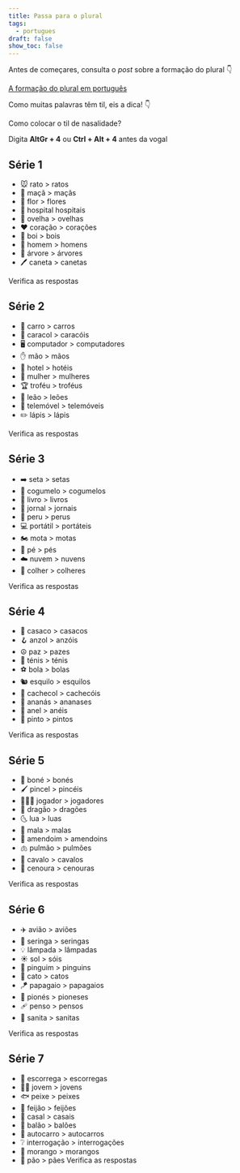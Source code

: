 ```yaml
---
title: Passa para o plural
tags:
  - portugues
draft: false
show_toc: false
---
```

Antes de começares, consulta o *post* sobre a formação do plural 👇

[A formação do plural em português
](https://laurarubio.net/posts/a-formacao-do-plural-em-portugues/)


Como muitas palavras têm til, eis a dica!  👇

<article> 
Como colocar o til de nasalidade?

Digita **AltGr + 4** ou **Ctrl + Alt + 4** antes da vogal
</article>

## Série 1
- <e-moji>🐭</e-moji> rato > <e-answer readonly>ratos</e-answer>
- <e-moji>🍏</e-moji> maçã > <e-answer>maçãs</e-answer>
- <e-moji>🌸</e-moji> flor > <e-answer>flores</e-answer>
- <e-moji>🏥</e-moji> hospital <e-answer>hospitais</e-answer>
- <e-moji>🐑</e-moji> ovelha > <e-answer>ovelhas</e-answer>
- <e-moji>❤️</e-moji> coração > <e-answer>corações</e-answer>
- <e-moji>🐂</e-moji> boi > <e-answer>bois</e-answer>
- <e-moji>👨</e-moji> homem > <e-answer>homens</e-answer>
- <e-moji>🌳</e-moji> árvore > <e-answer>árvores</e-answer>
- <e-moji>🖊️</e-moji> caneta > <e-answer>canetas</e-answer> 

<e-validate>Verifica as respostas</e-validate>

## Série 2
- <e-moji>🚗</e-moji> carro > <e-answer>carros</e-answer>
- <e-moji>🐌</e-moji> caracol > <e-answer>caracóis</e-answer>
- <e-moji>🖥️</e-moji> computador > <e-answer>computadores</e-answer>
- <e-moji>✋</e-moji> mão > <e-answer>mãos</e-answer>
- <e-moji>🏨</e-moji> hotel > <e-answer>hotéis</e-answer>
- <e-moji>👩</e-moji> mulher > <e-answer>mulheres</e-answer>
- <e-moji>🏆</e-moji> troféu > <e-answer>troféus</e-answer>
- <e-moji>🦁</e-moji> leão > <e-answer>leões</e-answer>
- <e-moji>📱</e-moji> telemóvel > <e-answer>telemóveis</e-answer>
- <e-moji>✏️</e-moji> lápis > <e-answer>lápis</e-answer>

<e-validate>Verifica as respostas</e-validate>

## Série 3
- <e-moji>➡️</e-moji> seta >  <e-answer>setas</e-answer>
- <e-moji>🍄</e-moji> cogumelo > <e-answer>cogumelos</e-answer>
- <e-moji>📗</e-moji> livro > <e-answer>livros</e-answer>
- <e-moji>📰</e-moji> jornal > <e-answer>jornais</e-answer>
- <e-moji>🦃</e-moji> peru > <e-answer>perus</e-answer>
- <e-moji>💻</e-moji> portátil > <e-answer>portáteis</e-answer>
- <e-moji>🏍️</e-moji> mota > <e-answer>motas</e-answer>
- <e-moji>🦶</e-moji> pé >  <e-answer>pés</e-answer>
- <e-moji>☁️</e-moji> nuvem > <e-answer>nuvens</e-answer>
- <e-moji>🥄</e-moji> colher > <e-answer>colheres</e-answer>

<e-validate>Verifica as respostas</e-validate>

## Série 4
- <e-moji>🧥</e-moji> casaco > <e-answer>casacos</e-answer>
- <e-moji>🪝</e-moji> anzol > <e-answer>anzóis</e-answer>
- <e-moji>☮️</e-moji> paz > <e-answer>pazes</e-answer>
- <e-moji>👟</e-moji> ténis > <e-answer>ténis</e-answer>
- <e-moji>⚽</e-moji> bola > <e-answer>bolas</e-answer>
- <e-moji>🐿️</e-moji> esquilo > <e-answer>esquilos</e-answer>
- <e-moji>🧣</e-moji> cachecol > <e-answer>cachecóis</e-answer>
- <e-moji>🍍</e-moji> ananás > <e-answer>ananases</e-answer>
- <e-moji>💍</e-moji> anel > <e-answer>anéis</e-answer>
- <e-moji>🐤</e-moji> pinto > <e-answer>pintos</e-answer>

<e-validate>Verifica as respostas</e-validate>

## Série 5
- <e-moji>🧢</e-moji> boné > <e-answer>bonés</e-answer>
- <e-moji>🖌️</e-moji> pincel > <e-answer>pincéis</e-answer>
- <e-moji>⛹🏿‍♂️</e-moji> jogador > <e-answer>jogadores</e-answer>
- <e-moji>🐉</e-moji> dragão > <e-answer>dragões</e-answer>
- <e-moji>🌜</e-moji> lua > <e-answer>luas</e-answer>
- <e-moji>🧳</e-moji> mala > <e-answer>malas</e-answer>
- <e-moji>🥜</e-moji> amendoim > <e-answer> amendoins</e-answer>
- <e-moji>🫁</e-moji> pulmão > <e-answer>pulmões</e-answer>
- <e-moji>🐎</e-moji> cavalo > <e-answer>cavalos</e-answer>
- <e-moji>🥕</e-moji> cenoura > <e-answer>cenouras</e-answer>

<e-validate>Verifica as respostas</e-validate>

## Série 6
- <e-moji>✈️</e-moji> avião > <e-answer>aviões</e-answer>
- <e-moji>💉</e-moji> seringa > <e-answer>seringas</e-answer>
- <e-moji>💡</e-moji> lâmpada > <e-answer>lâmpadas</e-answer>
- <e-moji>☀️</e-moji> sol > <e-answer>sóis</e-answer>
- <e-moji>🐧</e-moji> pinguim > <e-answer>pinguins</e-answer>
- <e-moji>🌵</e-moji> cato > <e-answer>catos</e-answer>
- <e-moji>🪁</e-moji> papagaio > <e-answer>papagaios</e-answer>
- <e-moji>📌</e-moji> pionés > <e-answer>pioneses</e-answer>
- <e-moji>🩹</e-moji> penso > <e-answer>pensos</e-answer>
- <e-moji>🚽</e-moji> sanita > <e-answer>sanitas</e-answer>

<e-validate>Verifica as respostas</e-validate>

## Série 7
- <e-moji>🛝</e-moji> escorrega > <e-answer>escorregas</e-answer>
- <e-moji>👨‍🦱</e-moji> jovem > <e-answer>jovens</e-answer>
- <e-moji>🐟</e-moji> peixe > <e-answer>peixes</e-answer>
- <e-moji>🫘</e-moji> feijão > <e-answer>feijões</e-answer>
- <e-moji>💑</e-moji> casal > <e-answer>casais</e-answer>
- <e-moji>🎈</e-moji> balão > <e-answer>balões</e-answer>
- <e-moji>🚌</e-moji> autocarro > <e-answer>autocarros</e-answer>
- <e-moji>❔</e-moji> interrogação > <e-answer>interrogações</e-answer>
- <e-moji>🍓</e-moji> morango > <e-answer>morangos</e-answer>
- <e-moji>🍞</e-moji> pão > <e-answer>pães</e-answer>
<e-validate>Verifica as respostas</e-validate>
